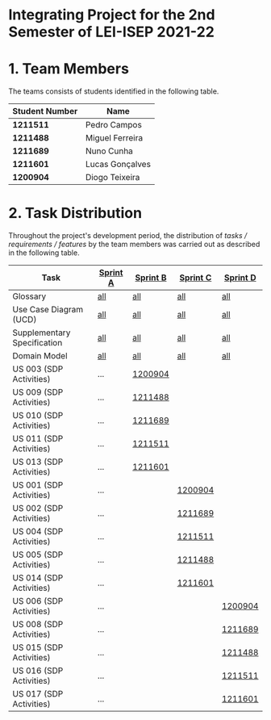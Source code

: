 # Integrating Project for the 2nd Semester of LEI-ISEP 2021-22 

# 1. Team Members

The teams consists of students identified in the following table. 

| Student Number	| Name |
|--------------|----------------------------|
| **1211511**  | Pedro Campos               |
| **1211488**  | Miguel Ferreira            |
| **1211689**  | Nuno Cunha                 |
| **1211601**  | Lucas Gonçalves            |
| **1200904**  | Diogo Teixeira             |



# 2. Task Distribution ###


Throughout the project's development period, the distribution of _tasks / requirements / features_ by the team members was carried out as described in the following table. 


| Task                      | [Sprint A](SprintA/README.md) | [Sprint B](SprintB/README.md) | [Sprint C](SprintC/README.md) |  [Sprint D](SprintD/README.md) |
|-----------------------------|------------|------------|------------|------------|
| Glossary  |  [all](SprintA/Glossary/Glossary.md)   |   [all](SprintB/Glossary.md)  |   [all](SprintC/Glossary.md)  | [all](SprintD/Glossary.md)  |
| Use Case Diagram (UCD)  |  [all](SprintA/UCD/UCD.md)   |   [all](SprintB/UCD.md)  |   [all](SprintC/UCD.md)  | [all](SprintD/UCD.md)  |
| Supplementary Specification   |  [all](SprintA/FURPS.md)   |   [all](SprintB/FURPS.md)  |   [all](SprintC/FURPS.md)  | [all](SprintD/FURPS.md)  |
| Domain Model  |  [all](SprintA/DM/DM.md)   |   [all](SprintB/DM.md)  |   [all](SprintC/DM.md)  | [all](SprintD/DM.md)  |
| US 003 (SDP Activities)  |...   | [1200904](SprintA/US003.md)   |   |  |
| US 009 (SDP Activities)  |...   | [1211488](SprintA/US003.md)   |   |  |
| US 010 (SDP Activities)  |...     | [1211689](SprintA/US010.md)   |   |  |
| US 011 (SDP Activities)  |...     | [1211511](SprintA/US011.md)  |   |  |
| US 013 (SDP Activities)  |...     | [1211601](SprintA/US013.md)   |   |  |
| US 001 (SDP Activities)  |...   |    |[1200904](SprintC/US01.md)   |  |
| US 002 (SDP Activities)  |...   |   | [1211689](SprintC/US02.md)  |  |
| US 004 (SDP Activities)  |...     |    | [1211511](SprintC/US04.md)  |  |
| US 005 (SDP Activities)  |...     |  |[1211488](SprintC/US05.md)   |  |
| US 014 (SDP Activities)  |...     |  | [1211601](SprintA/US14.md)  |  |
| US 006 (SDP Activities)  |...   |    |  |[1200904](SprintD/US06.md)   |
| US 008 (SDP Activities)  |...   |   |   | [1211689](SprintD/US08.md) |
| US 015 (SDP Activities)  |...     |    |  | [1211488](SprintD/US15.md)  |
| US 016 (SDP Activities)  |...     |  |  |[1211511](SprintD/US16.md)  |
| US 017 (SDP Activities)  |...     |   |   |[1211601](SprintD/US17.md)  |


